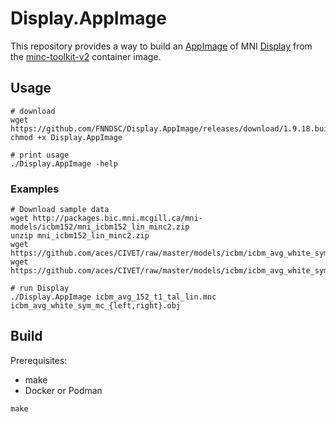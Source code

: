 # Display.AppImage

This repository provides a way to build an
[AppImage](https://appimage.org/) of MNI
[Display](https://www.bic.mni.mcgill.ca/software/Display/Display.html)
from the [minc-toolkit-v2](https://bic-mni.github.io/#containers) container image.

## Usage

```shell
# download
wget https://github.com/FNNDSC/Display.AppImage/releases/download/1.9.18.build1/Display.AppImage
chmod +x Display.AppImage

# print usage
./Display.AppImage -help
```

### Examples

```shell
# Download sample data
wget http://packages.bic.mni.mcgill.ca/mni-models/icbm152/mni_icbm152_lin_minc2.zip
unzip mni_icbm152_lin_minc2.zip
wget https://github.com/aces/CIVET/raw/master/models/icbm/icbm_avg_white_sym_mc_left.obj
wget https://github.com/aces/CIVET/raw/master/models/icbm/icbm_avg_white_sym_mc_right.obj

# run Display
./Display.AppImage icbm_avg_152_t1_tal_lin.mnc icbm_avg_white_sym_mc_{left,right}.obj
```

## Build

Prerequisites:

- make
- Docker or Podman

```shell
make
```
